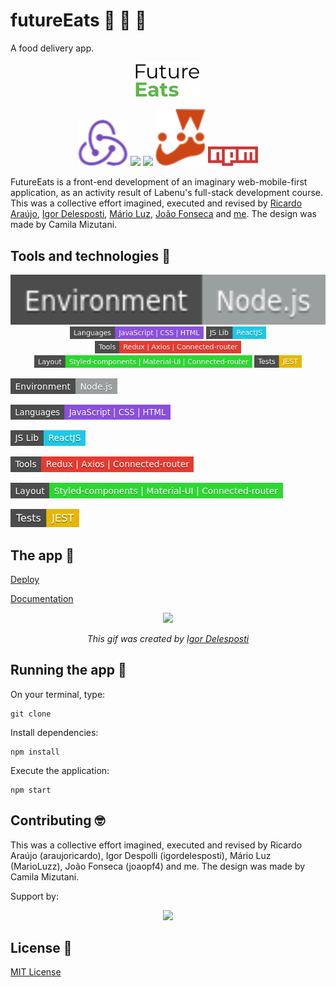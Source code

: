 # futureEats :pizza: :hamburger: :fries:
A food delivery app.

<p align="center">
<img src="https://github.com/Meira-JH/futureEats/blob/master/futureEats/src/imgs/logo-future-eats-invert.png"/>
</p>

<p align="center">
 <img width="80px" src="https://github.com/MarioTerron/logo-images/blob/master/logos/redux.png"/>
<img width="80px" src="https://raw.githubusercontent.com/jalbertsr/logo-badge-images/master/img/react_logo.png"/>
<img width="80px" src="http://3con14.biz/code/_data/js/intro/js-logo.png"/>
<img width="80px" src="https://github.com/MarioTerron/logo-images/blob/master/logos/jest.png"/>
<img width="80px" src="https://github.com/MarioTerron/logo-images/blob/master/logos/npm.png"/>
</p>

FutureEats is a front-end development of an imaginary web-mobile-first application, as an activity result of Labenu's full-stack development course. This was a collective effort imagined, executed and revised by [Ricardo Araújo](https://github.com/araujoricardo), [Igor Delesposti](https://github.com/igordelesposti), [Mário Luz](https://github.com/MarioLuzz), [João Fonseca](https://github.com/joaopf4) and [me](https://github.com/Meira-JH). The design was made by Camila Mizutani.

## Tools and technologies :wrench:

<p align="center">
<img height="80px" src="https://github.com/Meira-JH/futureEats/blob/master/futureEats/src/imgs/EnvironmentNodejs.png"/>
<img height="20px" src="https://github.com/Meira-JH/futureEats/blob/master/futureEats/src/imgs/languages.png"/>
<img height="20px" src="https://github.com/Meira-JH/futureEats/blob/master/futureEats/src/imgs/JSLibReactJS.png"/>
<img height="20px" src="https://github.com/Meira-JH/futureEats/blob/master/futureEats/src/imgs/tools.png"/>
<img height="20px" src="https://github.com/Meira-JH/futureEats/blob/master/futureEats/src/imgs/layout.png"/>
<img height="20px" src="https://github.com/Meira-JH/futureEats/blob/master/futureEats/src/imgs/jest.png"/>
</p>
  
![Node.js environment](https://github.com/Meira-JH/futureEats/blob/master/futureEats/src/imgs/EnvironmentNodejs.png)

![Languages JS CSS HTML](https://github.com/Meira-JH/futureEats/blob/master/futureEats/src/imgs/languages.png)

![React Lib](https://github.com/Meira-JH/futureEats/blob/master/futureEats/src/imgs/JSLibReactJS.png)

![Dev tools](https://github.com/Meira-JH/futureEats/blob/master/futureEats/src/imgs/tools.png) 

![Layout tools](https://github.com/Meira-JH/futureEats/blob/master/futureEats/src/imgs/layout.png)

![Tests with JEST](https://github.com/Meira-JH/futureEats/blob/master/futureEats/src/imgs/jest.png)

## The app  :iphone:

[Deploy]()

[Documentation](https://documenter.getpostman.com/view/7549981/SWTEdGtT?version=latest#70663d39-aa77-4995-91c5-673eae312916)

<p align="center" >
<img height="500px" src="https://user-images.githubusercontent.com/56797122/88712288-d9ea6600-d0ef-11ea-94b7-943faf0e1cbc.gif"/>
</p>

<p align="center" >
  <i>This gif was created by <a href="https://github.com/igordelesposti">Igor Delesposti</a></i>
</p>



## Running the app :running:

On your terminal, type:

```
git clone 
```

Install dependencies:
```
npm install
```

Execute the application:
```
npm start 
```

## Contributing :nerd_face:

This was a collective effort imagined, executed and revised by Ricardo Araújo (araujoricardo), Igor Despolli (igordelesposti), Mário Luz (MarioLuzz), João Fonseca (joaopf4) and me. The design was made by Camila Mizutani.

Support by:

<p align="center">
<img src="https://uploads-ssl.webflow.com/5e790d30d198385b09366d8f/5eb17dfd4a07be86d2b8951e_Labenu_principal_slogan.png"/>
</p>

## License :page_facing_up:

[MIT License](https://choosealicense.com/licenses/mit/)
